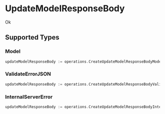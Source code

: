 # UpdateModelResponseBody

Ok


## Supported Types

### Model

```go
updateModelResponseBody := operations.CreateUpdateModelResponseBodyModel(shared.Model{/* values here */})
```

### ValidateErrorJSON

```go
updateModelResponseBody := operations.CreateUpdateModelResponseBodyValidateErrorJSON(shared.ValidateErrorJSON{/* values here */})
```

### InternalServerError

```go
updateModelResponseBody := operations.CreateUpdateModelResponseBodyInternalServerError(shared.InternalServerError{/* values here */})
```

